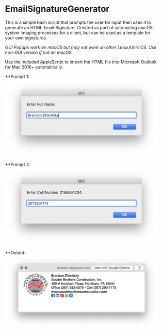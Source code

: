 # EmailSignatureGenerator
This is a simple bash script that prompts the user for input then uses it to generate an HTML Email Signature.
Created as part of automating macOS system imaging processes for a client, but can be used as a template for your own signatures.

*GUI Popups work on macOS but may not work on other Linux/Unix OS. Use non-GUI version if not on macOS.*

Use the included AppleScript to import the HTML file into Microsoft Outlook for Mac 2016+ automatically.

**Prompt 1:
<img src="https://raw.githubusercontent.com/bzhitnitsky/EmailSignatureGenerator/main/prompt1.png" width="700">

**Prompt 2:
<img src="https://raw.githubusercontent.com/bzhitnitsky/EmailSignatureGenerator/main/prompt2.png" width="700">

**Output:
<img src="https://raw.githubusercontent.com/bzhitnitsky/EmailSignatureGenerator/main/output.png" width="700">

